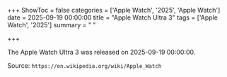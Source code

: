 +++
ShowToc = false
categories = ['Apple Watch', '2025', 'Apple Watch']
date = 2025-09-19 00:00:00
title = "Apple Watch Ultra 3"
tags = ['Apple Watch', '2025']
summary = " "

+++

The Apple Watch Ultra 3 was released on 2025-09-19 00:00:00.

Source: `https://en.wikipedia.org/wiki/Apple_Watch`


